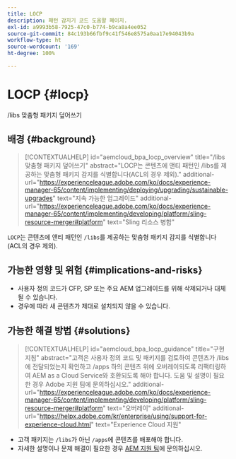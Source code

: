 ```yaml
---
title: LOCP
description: 패턴 감지기 코드 도움말 페이지.
exl-id: a9993b58-7925-47c0-b774-b9ca8a4ee052
source-git-commit: 84c193b66fbf9c41f546e8575a0aa17e94043b9a
workflow-type: ht
source-wordcount: '169'
ht-degree: 100%

---
```


# LOCP {#locp}

/libs 맞춤형 패키지 덮어쓰기

## 배경 {#background}

>[!CONTEXTUALHELP]
>id="aemcloud_bpa_locp_overview"
>title="/libs 맞춤형 패키지 덮어쓰기"
>abstract="LOCP는 콘텐츠에 앤티 패턴인 /libs를 제공하는 맞춤형 패키지 감지를 식별합니다(ACL의 경우 제외)."
>additional-url="https://experienceleague.adobe.com/ko/docs/experience-manager-65/content/implementing/deploying/upgrading/sustainable-upgrades" text="지속 가능한 업그레이드"
>additional-url="https://experienceleague.adobe.com/ko/docs/experience-manager-65/content/implementing/developing/platform/sling-resource-merger#platform" text="Sling 리소스 병합"

`LOCP`는 콘텐츠에 앤티 패턴인 `/libs`를 제공하는 맞춤형 패키지 감지를 식별합니다(ACL의 경우 제외).

## 가능한 영향 및 위험 {#implications-and-risks}

* 사용자 정의 코드가 CFP, SP 또는 주요 AEM 업그레이드를 위해 삭제되거나 대체될 수 있습니다.
* 경우에 따라 새 콘텐츠가 제대로 설치되지 않을 수 있습니다.

## 가능한 해결 방법 {#solutions}

>[!CONTEXTUALHELP]
>id="aemcloud_bpa_locp_guidance"
>title="구현 지침"
>abstract="고객은 사용자 정의 코드 및 패키지를 검토하여 콘텐츠가 /libs에 전달되었는지 확인하고 /apps 하의 콘텐츠 위에 오버레이되도록 리팩터링하여 AEM as a Cloud Service와 호환되도록 해야 합니다. 도움 및 설명이 필요한 경우 Adobe 지원 팀에 문의하십시오."
>additional-url="https://experienceleague.adobe.com/ko/docs/experience-manager-65/content/implementing/developing/platform/sling-resource-merger#platform" text="오버레이"
>additional-url="https://helpx.adobe.com/kr/enterprise/using/support-for-experience-cloud.html" text="Experience Cloud 지원"

* 고객 패키지는 `/libs`가 아닌 `/apps`에 콘텐츠를 배포해야 합니다.
* 자세한 설명이나 문제 해결이 필요한 경우 [AEM 지원 팀](https://helpx.adobe.com/kr/enterprise/using/support-for-experience-cloud.html)에 문의하십시오.
